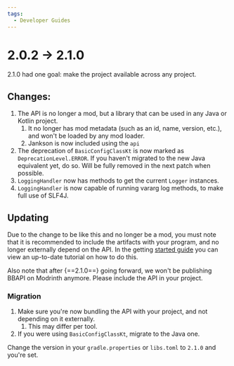 ```yaml
---
tags:
  - Developer Guides
---
```

# 2.0.2 -> 2.1.0

2.1.0 had one goal: make the project available across any project.

## Changes:
1. The API is no longer a mod, but a library that can be used in any Java or Kotlin project.
   1. It no longer has mod metadata (such as an id, name, version, etc.), and won't be loaded by any mod loader.
   2. Jankson is now included using the `api` 
2. The deprecation of `BasicConfigClassKt` is now marked as `DeprecationLevel.ERROR`. If you haven't migrated to the new Java equivalent yet, do so. Will be fully removed in the next patch when possible.
3. `LoggingHandler` now has methods to get the current `Logger` instances.
4. `LoggingHandler` is now capable of running vararg log methods, to make full use of SLF4J.

## Updating
Due to the change to be like this and no longer be a mod, you must note that it is recommended to include the artifacts 
with your program, and no longer externally depend on the API. In the getting [started guide](index.md) you can view an 
up-to-date tutorial on how to do this.

Also note that after {==2.1.0==} going forward, we won't be publishing BBAPI on Modrinth anymore. Please include the API in your project.

### Migration
1. Make sure you're now bundling the API with your project, and not depending on it externally.
   1. This may differ per tool.
2. If you were using `BasicConfigClassKt`, migrate to the Java one.

Change the version in your `gradle.properties` or `libs.toml` to `2.1.0` and you're set.